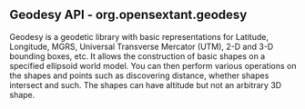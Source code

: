 ## Geodesy API - org.opensextant.geodesy  ##

Geodesy is a geodetic library with basic representations for Latitude, Longitude, 
MGRS, Universal Transverse Mercator (UTM), 2-D and 3-D bounding boxes, etc.
It allows the construction of basic shapes on a specified ellipsoid world model.
You can then perform various operations on the shapes and points 
such as discovering distance, whether shapes intersect and such. The shapes can have altitude
but not an arbitrary 3D shape.


